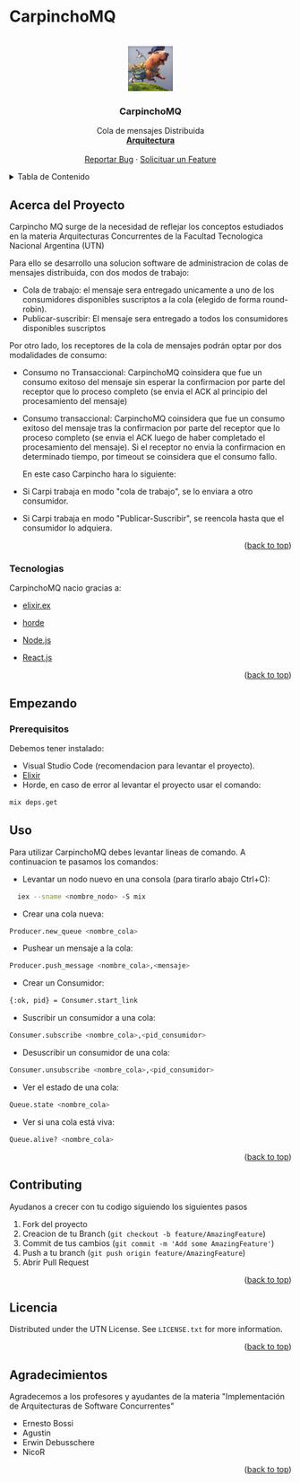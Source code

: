 # CarpinchoMQ

<div id="top"></div>

<!-- PROJECT LOGO -->
<br />
<div align="center">
  <a href="https://cdn-animation.artstation.com/p/video_sources/000/080/066/capyyyy.mp4">
    <img src="/logo.jpg" alt="Logo" width="80" height="80">
  </a>

  <h3 align="center">CarpinchoMQ</h3>

  <p align="center">
    Cola de mensajes Distribuida
    <br />
    <a href="https://docs.google.com/presentation/d/1HgivT7YPVJQN71RMrjoUlzzz0X-XaXinuUV8ZzbuzTk/edit"><strong>Arquitectura</strong></a>
    <br />
    <br />
    <a href="https://github.com/TP-IASC/CarpinchoMQ/issues">Reportar Bug</a>
    ·
    <a href="https://github.com/TP-IASC/CarpinchoMQ/issues">Solicituar un Feature</a>
  </p>
</div>



<!-- TABLE OF CONTENTS -->
<details>
  <summary>Tabla de Contenido</summary>
  <ol>
    <li>
      <a href="#acerca-del-proyecto">Sobre el Proyecto</a>
      <ul>
        <li><a href="#tecnologias">Tecnologias</a></li>
      </ul>
    </li>
    <li>
      <a href="#empezando">Empezando</a>
      <ul>
        <li><a href="#prerequisites">Prerequisitos</a></li>
        <li><a href="#usage">Uso</a></li>
      </ul>
    </li>
    <li><a href="#contributing">Contribuciones</a></li>
    <li><a href="#licencia">Licencia</a></li>
    <li><a href="#contact">Contactos</a></li>
    <li><a href="#acknowledgments">Fuentes</a></li>
  </ol>
</details>



<!-- ABOUT THE PROJECT -->
## Acerca del Proyecto

Carpincho MQ surge de la necesidad de reflejar los conceptos estudiados en la materia Arquitecturas Concurrentes de la Facultad Tecnologica Nacional Argentina (UTN)

Para ello se desarrollo una solucion software de administracion de colas de mensajes distribuida, con dos modos de trabajo:

* Cola de trabajo: el mensaje sera entregado unicamente a uno de los consumidores disponibles suscriptos a la cola (elegido de forma round-robin).
* Publicar-suscribir: El mensaje sera entregado a todos los consumidores disponibles suscriptos

Por otro lado, los receptores de la cola de mensajes podrán optar por dos modalidades de consumo:

* Consumo no Transaccional:
  CarpinchoMQ coinsidera que fue un consumo exitoso del mensaje sin esperar la confirmacion por parte del receptor que lo proceso completo (se envia el ACK al principio del procesamiento del mensaje)

* Consumo transaccional:
  CarpinchoMQ coinsidera que fue un consumo exitoso del mensaje tras la confirmacion por parte del receptor que lo proceso completo (se envia el ACK luego de haber completado el procesamiento del mensaje).
Si el receptor no envia la confirmacion en determinado tiempo, por timeout se coinsidera que el consumo fallo.

  En este caso Carpincho hara lo siguiente:
* Si Carpi trabaja en modo "cola de trabajo", se lo enviara a otro consumidor.
* Si Carpi trabaja en modo "Publicar-Suscribir", se reencola hasta que el consumidor lo adquiera.

<p align="right">(<a href="#top">back to top</a>)</p>



### Tecnologias

CarpinchoMQ nacio gracias a:


* [elixir.ex](https://elixir-lang.org/)
* [horde](https://hexdocs.pm/horde/getting_started.html)

* [Node.js](https://nodejs.org/es/)
* [React.js](https://es.reactjs.org/)

<p align="right">(<a href="#top">back to top</a>)</p>

<!-- GETTING STARTED -->
## Empezando

### Prerequisitos

Debemos tener instalado:
* Visual Studio Code (recomendacion para levantar el proyecto).
* [Elixir](https://elixir-lang.org/install.html) 
* Horde, en caso de error al levantar el proyecto usar el comando:
```sh
mix deps.get
 ```

<!-- USAGE EXAMPLES -->
## Uso

Para utilizar CarpinchoMQ debes levantar lineas de comando.
A continuacion te pasamos los comandos:

* Levantar un nodo nuevo en una consola (para tirarlo abajo Ctrl+C): 
 ```sh
   iex --sname <nombre_nodo> -S mix 
   ``` 
* Crear una cola nueva: 
```sh
Producer.new_queue <nombre_cola>
  ``` 
* Pushear un mensaje a la cola: 
```sh
Producer.push_message <nombre_cola>,<mensaje>
  ``` 
* Crear un Consumidor: 
```sh
{:ok, pid} = Consumer.start_link
 ``` 
* Suscribir un consumidor a una cola: 
```sh
Consumer.subscribe <nombre_cola>,<pid_consumidor>
 ``` 
* Desuscribir un consumidor de una cola: 
```sh
Consumer.unsubscribe <nombre_cola>,<pid_consumidor>
 ``` 
* Ver el estado de una cola: 
```sh
Queue.state <nombre_cola>
 ``` 
* Ver si una cola está viva: 
```sh
Queue.alive? <nombre_cola>
 ``` 

<p align="right">(<a href="#top">back to top</a>)</p>

<!-- CONTRIBUTING -->
## Contributing

Ayudanos a crecer con tu codigo siguiendo los siguientes pasos

1. Fork del proyecto
2. Creacion de tu Branch (`git checkout -b feature/AmazingFeature`)
3. Commit de tus cambios (`git commit -m 'Add some AmazingFeature'`)
4. Push a tu branch (`git push origin feature/AmazingFeature`)
5. Abrir Pull Request

<p align="right">(<a href="#top">back to top</a>)</p>



<!-- LICENSE -->
## Licencia

Distributed under the UTN License. See `LICENSE.txt` for more information.

<p align="right">(<a href="#top">back to top</a>)</p>


<!-- ACKNOWLEDGMENTS -->
## Agradecimientos

Agradecemos a los profesores y ayudantes de la materia "Implementación de Arquitecturas de Software Concurrentes"
* Ernesto Bossi
* Agustin
* Erwin Debusschere
* NicoR

<p align="right">(<a href="#top">back to top</a>)</p>

